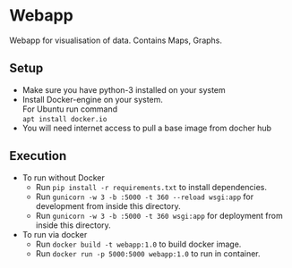 # Webapp

Webapp for visualisation of data. Contains Maps, Graphs.

## Setup
- Make sure you have python-3 installed on your system
- Install Docker-engine on your system.<br/> For Ubuntu run command <br/>```apt install docker.io```
- You will need internet access to pull a base image from docher hub

## Execution
- To run without Docker
  - Run ```pip install -r requirements.txt``` to install dependencies.
  - Run ```gunicorn -w 3 -b :5000 -t 360 --reload wsgi:app``` for development from inside this directory.
  - Run ```gunicorn -w 3 -b :5000 -t 360 wsgi:app``` for deployment from inside this directory.
- To run via docker
  - Run ```docker build -t webapp:1.0``` to build docker image.
  - Run ```docker run -p 5000:5000 webapp:1.0``` to run in container.

